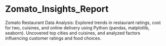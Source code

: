 # Zomato_Insights_Report
Zomato Restaurant Data Analysis: Explored trends in restaurant ratings, cost for two, cuisines, and online delivery using Python (pandas, matplotlib, seaborn). Uncovered top cities and cuisines, and analyzed factors influencing customer ratings and food choices.
